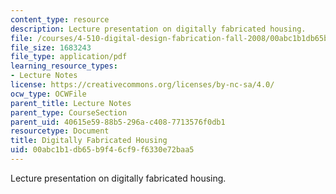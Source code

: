 ```yaml
---
content_type: resource
description: Lecture presentation on digitally fabricated housing.
file: /courses/4-510-digital-design-fabrication-fall-2008/00abc1b1db65b9f46cf9f6330e72baa5_lec8.pdf
file_size: 1683243
file_type: application/pdf
learning_resource_types:
- Lecture Notes
license: https://creativecommons.org/licenses/by-nc-sa/4.0/
ocw_type: OCWFile
parent_title: Lecture Notes
parent_type: CourseSection
parent_uid: 40615e59-88b5-296a-c408-7713576f0db1
resourcetype: Document
title: Digitally Fabricated Housing
uid: 00abc1b1-db65-b9f4-6cf9-f6330e72baa5
---
```

Lecture presentation on digitally fabricated housing.